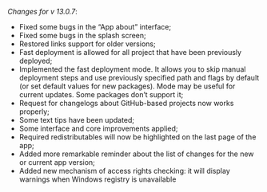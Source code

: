 _Changes for v 13.0.7_:  
- Fixed some bugs in the “App about” interface;
- Fixed some bugs in the splash screen;
- Restored links support for older versions;
- Fast deployment is allowed for all project that have been previously deployed;
- Implemented the fast deployment mode. It allows you to skip manual deployment steps and use previously specified path and flags by default (or set default values for new packages). Mode may be useful for current updates. Some packages don’t support it;
- Request for changelogs about GitHub-based projects now works properly;
- Some text tips have been updated;
- Some interface and core improvements applied;
- Required redistributables will now be highlighted on the last page of the app;
- Added more remarkable reminder about the list of changes for the new or current app version;
- Added new mechanism of access rights checking: it will display warnings when Windows registry is unavailable
